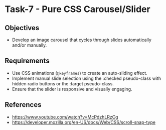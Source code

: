 # Task-7 - Pure CSS Carousel/Slider

## Objectives
- Develop an image carousel that cycles through slides automatically and/or manually.

## Requirements
- Use CSS animations (`@keyframes`) to create an auto-sliding effect.
- Implement manual slide selection using the :checked pseudo-class with hidden radio buttons or the :target pseudo-class.
- Ensure that the slider is responsive and visually engaging.

## References
- https://www.youtube.com/watch?v=McPdzhLRzCg
- https://developer.mozilla.org/en-US/docs/Web/CSS/scroll-snap-type